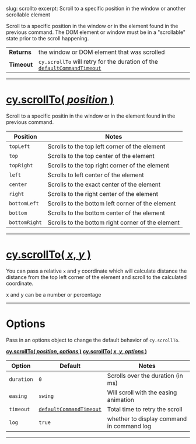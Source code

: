 slug: scrollto
excerpt: Scroll to a specific position in the window or another scrollable element

Scroll to a specific position in the window or in the element found in the previous command. The DOM element or window must be in a "scrollable" state prior to the scroll happening.

| | |
|--- | --- |
| **Returns** | the window or DOM element that was scrolled  |
| **Timeout** | `cy.scrollTo` will retry for the duration of the [`defaultCommandTimeout`](https://on.cypress.io/guides/configuration#timeouts) |


***

# [cy.scrollTo( *position* )](#section-text-usage)

Scroll to a specific positin in the window or in the element found in the previous command.


Position | Notes
--- | ---
`topLeft` | Scrolls to the top left corner of the element
`top` | Scrolls to the top center of the element
`topRight` | Scrolls to the top right corner of the element
`left` | Scrolls to left center of the element
`center` | Scrolls to the exact center of the element
`right` | Scrolls to the right center of the element
`bottomLeft` | Scrolls to the bottom left corner of the element
`bottom` | Scrolls to the bottom center of the element
`bottomRight` | Scrolls to the bottom right corner of the element

***

# [cy.scrollTo( *x*, *y* )](#section-number-usage)

You can pass a relative `x` and `y` coordinate which will calculate distance the distance from the top left corner of the element and scroll to the calculated coordinate.

x and y can be a number or percentage

***


# Options

Pass in an options object to change the default behavior of `cy.scrollTo`.

**[cy.scrollTo( *position*, *options* )](#options-usage)**
**[cy.scrollTo( *x*, *y*, *options* )](#options-usage)**

Option | Default | Notes
--- | --- | ---
`duration` | `0` | Scrolls over the duration (in ms)
`easing` | `swing` | Will scroll with the easing animation
`timeout` | [`defaultCommandTimeout`](https://on.cypress.io/guides/configuration#section-timeouts) | Total time to retry the scroll
`log` | `true` | whether to display command in command log

***
